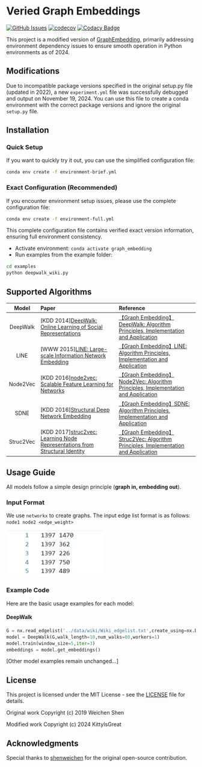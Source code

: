 # Veried Graph Embeddings

[![GitHub Issues](https://img.shields.io/github/issues/shenweichen/graphembedding.svg)](https://github.com/shenweichen/graphembedding/issues)
[![codecov](https://codecov.io/gh/shenweichen/graphembedding/branch/master/graph/badge.svg)](https://codecov.io/gh/shenweichen/graphembedding)
[![Codacy Badge](https://app.codacy.com/project/badge/Grade/c46407f5931f40048e28860dccf7dabc)](https://www.codacy.com/gh/shenweichen/GraphEmbedding/dashboard?utm_source=github.com&amp;utm_medium=referral&amp;utm_content=shenweichen/GraphEmbedding&amp;utm_campaign=Badge_Grade)

This project is a modified version of [GraphEmbedding](https://github.com/shenweichen/GraphEmbedding), primarily addressing environment dependency issues to ensure smooth operation in Python environments as of 2024.

## Modifications
Due to incompatible package versions specified in the original setup.py file (updated in 2022), a new `experiment.yml` file was successfully debugged and output on November 19, 2024. You can use this file to create a conda environment with the correct package versions and ignore the original `setup.py` file.
## Installation
### Quick Setup
If you want to quickly try it out, you can use the simplified configuration file:
```bash
conda env create -f environment-brief.yml
```

### Exact Configuration (Recommended)
If you encounter environment setup issues, please use the complete configuration file:
```bash
conda env create -f environment-full.yml
```
This complete configuration file contains verified exact version information, ensuring full environment consistency.

- Activate environment: `conda activate graph_embedding`
- Run examples from the example folder:
```bash
cd examples
python deepwalk_wiki.py
```

## Supported Algorithms

|   Model   | Paper                                                                                                                      | Reference                                                                                    |
| :-------: | :------------------------------------------------------------------------------------------------------------------------- | :------------------------------------------------------------------------------------------ |
| DeepWalk  | [KDD 2014][DeepWalk: Online Learning of Social Representations](http://www.perozzi.net/publications/14_kdd_deepwalk.pdf)   | [【Graph Embedding】DeepWalk: Algorithm Principles, Implementation and Application](https://zhuanlan.zhihu.com/p/56380812)  |
| LINE    | [WWW 2015][LINE: Large-scale Information Network Embedding](https://arxiv.org/pdf/1503.03578.pdf)                          | [【Graph Embedding】LINE: Algorithm Principles, Implementation and Application](https://zhuanlan.zhihu.com/p/56478167)      |
| Node2Vec  | [KDD 2016][node2vec: Scalable Feature Learning for Networks](https://www.kdd.org/kdd2016/papers/files/rfp0218-groverA.pdf) | [【Graph Embedding】Node2Vec: Algorithm Principles, Implementation and Application](https://zhuanlan.zhihu.com/p/56542707)  |
| SDNE    | [KDD 2016][Structural Deep Network Embedding](https://www.kdd.org/kdd2016/papers/files/rfp0191-wangAemb.pdf)               | [【Graph Embedding】SDNE: Algorithm Principles, Implementation and Application](https://zhuanlan.zhihu.com/p/56637181)      |
| Struc2Vec | [KDD 2017][struc2vec: Learning Node Representations from Structural Identity](https://arxiv.org/pdf/1704.03165.pdf)        | [【Graph Embedding】Struc2Vec: Algorithm Principles, Implementation and Application](https://zhuanlan.zhihu.com/p/56733145) |

## Usage Guide

All models follow a simple design principle (**graph in, embedding out**).

### Input Format
We use `networkx` to create graphs. The input edge list format is as follows:
`node1 node2 <edge_weight>`

![](./pics/edge_list.png)

### Example Code

Here are the basic usage examples for each model:

#### DeepWalk
```python
G = nx.read_edgelist('../data/wiki/Wiki_edgelist.txt',create_using=nx.DiGraph(),nodetype=None,data=[('weight',int)])
model = DeepWalk(G,walk_length=10,num_walks=80,workers=1)
model.train(window_size=5,iter=3)
embeddings = model.get_embeddings()
```

[Other model examples remain unchanged...]

## License
This project is licensed under the MIT License - see the [LICENSE](LICENSE) file for details.

Original work Copyright (c) 2019 Weichen Shen

Modified work Copyright (c) 2024 KittyIsGreat

## Acknowledgments
Special thanks to [shenweichen](https://github.com/shenweichen) for the original open-source contribution.
